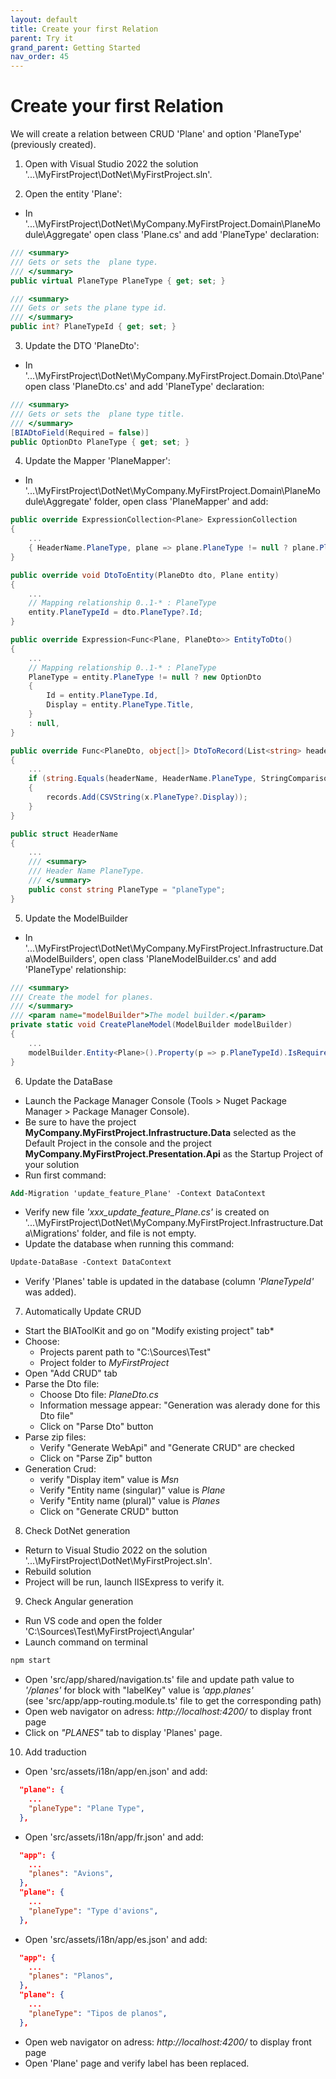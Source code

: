 ```yaml
---
layout: default
title: Create your first Relation
parent: Try it
grand_parent: Getting Started
nav_order: 45
---
```


# Create your first Relation
We will create a relation between CRUD 'Plane' and option 'PlaneType' (previously created).

1. Open with Visual Studio 2022 the solution '...\MyFirstProject\DotNet\MyFirstProject.sln'.

2. Open the entity 'Plane':
* In '...\MyFirstProject\DotNet\MyCompany.MyFirstProject.Domain\PlaneModule\Aggregate' open class 'Plane.cs' and add 'PlaneType' declaration: 
```csharp
/// <summary>
/// Gets or sets the  plane type.
/// </summary>
public virtual PlaneType PlaneType { get; set; }

/// <summary>
/// Gets or sets the plane type id.
/// </summary>
public int? PlaneTypeId { get; set; }
```

3. Update the DTO 'PlaneDto':
* In '...\MyFirstProject\DotNet\MyCompany.MyFirstProject.Domain.Dto\Pane' open class 'PlaneDto.cs' and add 'PlaneType' declaration:  
```csharp
/// <summary>
/// Gets or sets the  plane type title.
/// </summary>
[BIADtoField(Required = false)]
public OptionDto PlaneType { get; set; }
```

4. Update the Mapper 'PlaneMapper':
* In '...\MyFirstProject\DotNet\MyCompany.MyFirstProject.Domain\PlaneModule\Aggregate' folder, open class 'PlaneMapper' and add:    
```csharp
public override ExpressionCollection<Plane> ExpressionCollection
{
    ...
    { HeaderName.PlaneType, plane => plane.PlaneType != null ? plane.PlaneType.Title : null },
}

public override void DtoToEntity(PlaneDto dto, Plane entity)
{
    ...
    // Mapping relationship 0..1-* : PlaneType
    entity.PlaneTypeId = dto.PlaneType?.Id;
}

public override Expression<Func<Plane, PlaneDto>> EntityToDto()
{
    ...
    // Mapping relationship 0..1-* : PlaneType
    PlaneType = entity.PlaneType != null ? new OptionDto
    {
        Id = entity.PlaneType.Id,
        Display = entity.PlaneType.Title,
    }
    : null,
}

public override Func<PlaneDto, object[]> DtoToRecord(List<string> headerNames = null)
{
    ...
    if (string.Equals(headerName, HeaderName.PlaneType, StringComparison.OrdinalIgnoreCase))
    {
        records.Add(CSVString(x.PlaneType?.Display));
    }
}

public struct HeaderName
{
    ...
    /// <summary>
    /// Header Name PlaneType.
    /// </summary>
    public const string PlaneType = "planeType";
}
```

5. Update the ModelBuilder
* In '...\MyFirstProject\DotNet\MyCompany.MyFirstProject.Infrastructure.Data\ModelBuilders', open class 'PlaneModelBuilder.cs' and add 'PlaneType' relationship:  
```csharp
/// <summary>
/// Create the model for planes.
/// </summary>
/// <param name="modelBuilder">The model builder.</param>
private static void CreatePlaneModel(ModelBuilder modelBuilder)
{
    ...
    modelBuilder.Entity<Plane>().Property(p => p.PlaneTypeId).IsRequired(false); // relationship 0..1-*
}
```

6. Update the DataBase
* Launch the Package Manager Console (Tools > Nuget Package Manager > Package Manager Console).
* Be sure to have the project **MyCompany.MyFirstProject.Infrastructure.Data** selected as the Default Project in the console and the project **MyCompany.MyFirstProject.Presentation.Api** as the Startup Project of your solution
* Run first command:    
```ps
Add-Migration 'update_feature_Plane' -Context DataContext 
```
* Verify new file *'xxx_update_feature_Plane.cs'* is created on '...\MyFirstProject\DotNet\MyCompany.MyFirstProject.Infrastructure.Data\Migrations' folder, and file is not empty.
* Update the database when running this command: 
```ps
Update-DataBase -Context DataContext
```
* Verify 'Planes' table is updated in the database (column *'PlaneTypeId'* was added).
  
7. Automatically Update CRUD  
* Start the BIAToolKit and go on "Modify existing project" tab*
* Choose:
  * Projects parent path to "C:\Sources\Test"
  * Project folder to *MyFirstProject*
* Open "Add CRUD" tab
* Parse the Dto file:
  * Choose Dto file: *PlaneDto.cs*
  * Information message appear: "Generation was alerady done for this Dto file"
  * Click on "Parse Dto" button
* Parse zip files:
  * Verify "Generate WebApi" and "Generate CRUD" are checked
  * Click on "Parse Zip" button
* Generation Crud:
  * verify "Display item"  value is *Msn*
  * Verify "Entity name (singular)" value is *Plane*
  * Verify "Entity name (plural)" value is *Planes*
  * Click on "Generate CRUD" button

8. Check DotNet generation
* Return to Visual Studio 2022 on the solution '...\MyFirstProject\DotNet\MyFirstProject.sln'.
* Rebuild solution
* Project will be run, launch IISExpress to verify it. 

9. Check Angular generation
* Run VS code and open the folder 'C:\Sources\Test\MyFirstProject\Angular'
* Launch command on terminal 
```ps
npm start
```
* Open 'src/app/shared/navigation.ts' file and update path value to *'/planes'* for block with "labelKey" value is *'app.planes'*   
(see 'src/app/app-routing.module.ts' file to get the corresponding path)
* Open web navigator on adress: *http://localhost:4200/* to display front page
* Click on *"PLANES"* tab to display 'Planes' page.

10. Add traduction
* Open 'src/assets/i18n/app/en.json' and add:
```json
  "plane": {
    ...
    "planeType": "Plane Type",
  },
```  
* Open 'src/assets/i18n/app/fr.json' and add:
```json
  "app": {
    ...
    "planes": "Avions",
  },
  "plane": {
    ...
    "planeType": "Type d'avions",
  },
```
* Open 'src/assets/i18n/app/es.json' and add:
```json
  "app": {
    ...
    "planes": "Planos",
  },
  "plane": {
    ...
    "planeType": "Tipos de planos",
  },
```  
* Open web navigator on adress: *http://localhost:4200/* to display front page
* Open 'Plane' page and verify label has been replaced.